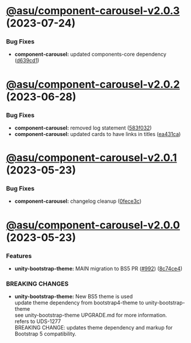 # [@asu/component-carousel-v2.0.3](https://github.com/asu/asu-unity-stack/compare/@asu/component-carousel-v2.0.2...@asu/component-carousel-v2.0.3) (2023-07-24)


### Bug Fixes

* **component-carousel:** updated components-core dependency ([d639cd1](https://github.com/asu/asu-unity-stack/commit/d639cd14690b99783aa4f5110bc9c9a5bd955b2a))

# [@asu/component-carousel-v2.0.2](https://github.com/asu/asu-unity-stack/compare/@asu/component-carousel-v2.0.1...@asu/component-carousel-v2.0.2) (2023-06-28)


### Bug Fixes

* **component-carousel:** removed log statement ([583f032](https://github.com/asu/asu-unity-stack/commit/583f032cece5b094b269d7d1c0c9da4399fae010))
* **component-carousel:** updated cards to have links in titles ([ea431ca](https://github.com/asu/asu-unity-stack/commit/ea431cafc2e70b61e4538bae44c5b406c65afc91))

# [@asu/component-carousel-v2.0.1](https://github.com/asu/asu-unity-stack/compare/@asu/component-carousel-v2.0.0...@asu/component-carousel-v2.0.1) (2023-05-23)


### Bug Fixes

* **component-carousel:** changelog cleanup ([0fece3c](https://github.com/asu/asu-unity-stack/commit/0fece3c38c06363c1847d7b4a4c4b40c2dd9b34a))

# [@asu/component-carousel-v2.0.0](https://github.com/asu/asu-unity-stack/compare/@asu/component-carousel-v1.2.1...@asu/component-carousel-v2.0.0) (2023-05-23)


### Features

* **unity-bootstrap-theme:** MAIN migration to BS5 PR ([#992](https://github.com/asu/asu-unity-stack/issues/992)) ([8c74ce4](https://github.com/asu/asu-unity-stack/commit/8c74ce4dc65278839b207b9ae895ea76e8e2195d))


### BREAKING CHANGES

* **unity-bootstrap-theme:** New BS5 theme is used<br>
update theme dependency from bootstrap4-theme to unity-bootstrap-theme<br>
see unity-bootstrap-theme UPGRADE.md for more information.<br>
refers to UDS-1277<br>
BREAKING CHANGE: updates theme dependency and markup for Bootstrap 5 compatibility.
